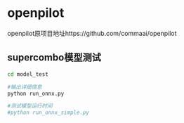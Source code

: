 # openpilot

openpilot原项目地址https://github.com/commaai/openpilot

## supercombo模型测试
```bash
cd model_test

#输出详细信息
python run_onnx.py

#测试模型运行时间
#python run_onnx_simple.py

```
